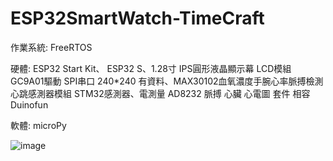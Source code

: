 # ESP32SmartWatch-TimeCraft

作業系統: FreeRTOS

硬體: ESP32 Start Kit、 ESP32 S、1.28寸 IPS圓形液晶顯示幕 LCD模組 GC9A01驅動 SPI串口 240*240 有資料、MAX30102血氧濃度手腕心率脈搏檢測心跳感測器模組 STM32感測器、電測量 AD8232 脈搏 心臟 心電圖 套件 相容 Duinofun

軟體: microPy

![image](https://github.com/plchang/ESP32SmartWatch-TimeCraft/assets/149220351/9fb4027e-db9f-4284-b2fa-c8ed1b84ac8c)
